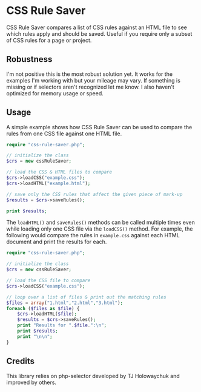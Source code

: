 CSS Rule Saver
==============

CSS Rule Saver compares a list of CSS rules against an HTML file to see which rules apply and should be saved. Useful if you require only a subset of CSS rules for a page or project.

## Robustness

I'm not positive this is the most robust solution yet. It works for the examples I'm working with but your mileage may vary. If something is missing or if selectors aren't recognized let me know. I also haven't optimized for memory usage or speed.

## Usage

A simple example shows how CSS Rule Saver can be used to compare the rules from one CSS file against one HTML file.

```php
require "css-rule-saver.php";

// initialize the class
$crs = new cssRuleSaver;

// load the CSS & HTML files to compare
$crs->loadCSS("example.css");
$crs->loadHTML("example.html");

// save only the CSS rules that affect the given piece of mark-up
$results = $crs->saveRules();

print $results;
```

The `loadHTML()` and `saveRules()` methods can be called multiple times even while loading only one CSS file via the `loadCSS()` method. For example, the following would compare the rules in `example.css` against each HTML document and print the results for each.

```php
require "css-rule-saver.php";

// initialize the class
$crs = new cssRuleSaver;

// load the CSS file to compare
$crs->loadCSS("example.css");

// loop over a list of files & print out the matching rules
$files = array("1.html","2.html","3.html");
foreach ($files as $file) {
	$crs->loadHTML($file);
	$results = $crs->saveRules();
	print "Results for ".$file.":\n";
	print $results;
	print "\n\n";
}
```

## Credits

This library relies on php-selector developed by TJ Holowaychuk and improved by others.
